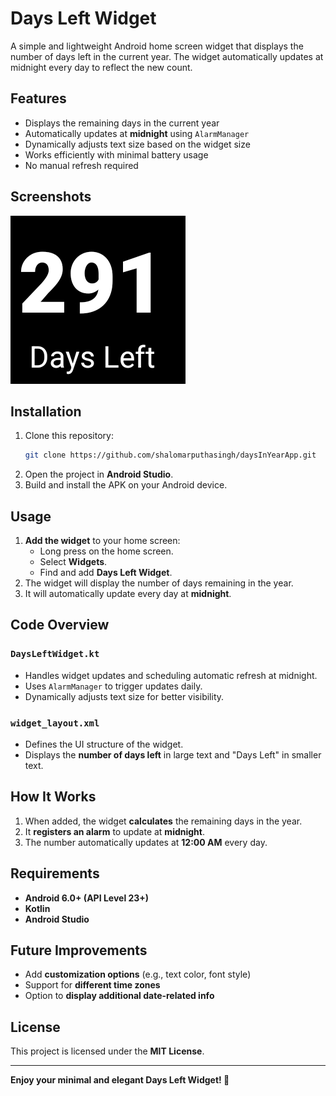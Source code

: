 # Days Left Widget

A simple and lightweight Android home screen widget that displays the number of days left in the current year. The widget automatically updates at midnight every day to reflect the new count.

## Features
- Displays the remaining days in the current year
- Automatically updates at **midnight** using `AlarmManager`
- Dynamically adjusts text size based on the widget size
- Works efficiently with minimal battery usage
- No manual refresh required

## Screenshots
![Widget Preview](Screenshot.jpg)

## Installation
1. Clone this repository:
   ```bash
   git clone https://github.com/shalomarputhasingh/daysInYearApp.git
   ```
2. Open the project in **Android Studio**.
3. Build and install the APK on your Android device.

## Usage
1. **Add the widget** to your home screen:
   - Long press on the home screen.
   - Select **Widgets**.
   - Find and add **Days Left Widget**.
2. The widget will display the number of days remaining in the year.
3. It will automatically update every day at **midnight**.

## Code Overview
### `DaysLeftWidget.kt`
- Handles widget updates and scheduling automatic refresh at midnight.
- Uses `AlarmManager` to trigger updates daily.
- Dynamically adjusts text size for better visibility.

### `widget_layout.xml`
- Defines the UI structure of the widget.
- Displays the **number of days left** in large text and "Days Left" in smaller text.

## How It Works
1. When added, the widget **calculates** the remaining days in the year.
2. It **registers an alarm** to update at **midnight**.
3. The number automatically updates at **12:00 AM** every day.

## Requirements
- **Android 6.0+ (API Level 23+)**
- **Kotlin**
- **Android Studio**

## Future Improvements
- Add **customization options** (e.g., text color, font style)
- Support for **different time zones**
- Option to **display additional date-related info**

## License
This project is licensed under the **MIT License**.

---

**Enjoy your minimal and elegant Days Left Widget! 🎉**

